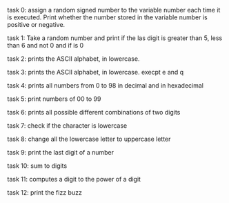 task 0: assign a random signed number to the variable number each time it is executed. Print whether the number stored in the variable number is positive or negative.

task 1: Take a random number and print if the las digit is greater than 5, less than 6 and not 0 and if is 0

task 2: prints the ASCII alphabet, in lowercase.

task 3: prints the ASCII alphabet, in lowercase. execpt e and q

task 4: prints all numbers from 0 to 98 in decimal and in hexadecimal

task 5: print numbers of 00 to 99

task 6: prints all possible different combinations of two digits

task 7: check if the character is lowercase 

task 8: change all the lowercase letter to uppercase letter

task 9: print the last digit of a number

task 10: sum to digits

task 11: computes a digit to the power of a digit

task 12: print the fizz buzz